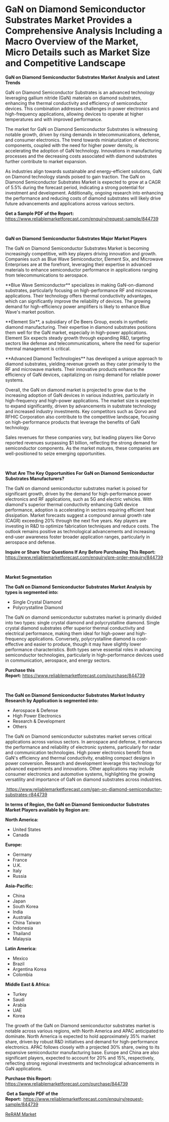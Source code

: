 <p><h1>GaN on Diamond Semiconductor Substrates Market Provides a Comprehensive Analysis Including a Macro Overview of the Market, Micro Details such as Market Size and Competitive Landscape</h1></p><p><strong>GaN on Diamond Semiconductor Substrates Market Analysis and Latest Trends</strong></p>
<p><p>GaN on Diamond Semiconductor Substrates is an advanced technology leveraging gallium nitride (GaN) materials on diamond substrates, enhancing the thermal conductivity and efficiency of semiconductor devices. This combination addresses challenges in power electronics and high-frequency applications, allowing devices to operate at higher temperatures and with improved performance.</p><p>The market for GaN on Diamond Semiconductor Substrates is witnessing notable growth, driven by rising demands in telecommunications, defense, and consumer electronics. The trend towards miniaturization of electronic components, coupled with the need for higher power density, is accelerating the adoption of GaN technology. Innovations in manufacturing processes and the decreasing costs associated with diamond substrates further contribute to market expansion.</p><p>As industries align towards sustainable and energy-efficient solutions, GaN on Diamond technology stands poised to gain traction. The GaN on Diamond Semiconductor Substrates Market is expected to grow at a CAGR of 5.5% during the forecast period, indicating a strong potential for investment and development. Additionally, ongoing research into enhancing the performance and reducing costs of diamond substrates will likely drive future advancements and applications across various sectors.</p></p>
<p><strong>Get a Sample PDF of the Report:&nbsp;</strong> <a href="https://www.reliablemarketforecast.com/enquiry/request-sample/844739?utm_campaign=3491&utm_medium=2&utm_source=Github&utm_content=ia&utm_term=06042025&utm_id=gan-on-diamond-semiconductor-substrates">https://www.reliablemarketforecast.com/enquiry/request-sample/844739</a></p>
<p>&nbsp;</p>
<p><strong>GaN on Diamond Semiconductor Substrates Major Market Players</strong></p>
<p><p>The GaN on Diamond Semiconductor Substrates Market is becoming increasingly competitive, with key players driving innovation and growth. Companies such as Blue Wave Semiconductor, Element Six, and Microwave Enterprises are at the forefront, leveraging their expertise in advanced materials to enhance semiconductor performance in applications ranging from telecommunications to aerospace.</p><p>**Blue Wave Semiconductor** specializes in making GaN-on-diamond substrates, particularly focusing on high-performance RF and microwave applications. Their technology offers thermal conductivity advantages, which can significantly improve the reliability of devices. The growing demand for high-efficiency power amplifiers is likely to enhance Blue Wave's market position.</p><p>**Element Six**, a subsidiary of De Beers Group, excels in synthetic diamond manufacturing. Their expertise in diamond substrates positions them well for the GaN market, especially in high-power applications. Element Six expects steady growth through expanding R&D, targeting sectors like defense and telecommunications, where the need for superior thermal management is critical.</p><p>**Advanced Diamond Technologies** has developed a unique approach to diamond substrates, yielding revenue growth as they cater primarily to the RF and microwave markets. Their innovative products enhance the efficiency of GaN devices, capitalizing on rising demand for reliable power systems.</p><p>Overall, the GaN on diamond market is projected to grow due to the increasing adoption of GaN devices in various industries, particularly in high-frequency and high-power applications. The market size is expected to expand significantly, driven by advancements in substrate technology and increased industry investments. Key competitors such as Qorvo and RFHIC Corporation also contribute to the competitive landscape, focusing on high-performance products that leverage the benefits of GaN technology.</p><p>Sales revenues for these companies vary, but leading players like Qorvo reported revenues surpassing $1 billion, reflecting the strong demand for semiconductor components. As the market matures, these companies are well-positioned to seize emerging opportunities.</p></p>
<p>&nbsp;</p>
<p><strong>What Are The Key Opportunities For GaN on Diamond Semiconductor Substrates Manufacturers?</strong></p>
<p><p>The GaN on diamond semiconductor substrates market is poised for significant growth, driven by the demand for high-performance power electronics and RF applications, such as 5G and electric vehicles. With diamond's superior thermal conductivity enhancing GaN device performance, adoption is accelerating in sectors requiring efficient heat dissipation. Market forecasts suggest a compound annual growth rate (CAGR) exceeding 20% through the next five years. Key players are investing in R&D to optimize fabrication techniques and reduce costs. The outlook remains positive as technological advancements and increasing end-user awareness foster broader application ranges, particularly in aerospace and defense.</p></p>
<p><strong>Inquire or Share Your Questions If Any Before Purchasing This Report:</strong> <a href="https://www.reliablemarketforecast.com/enquiry/pre-order-enquiry/844739?utm_campaign=3491&utm_medium=2&utm_source=Github&utm_content=ia&utm_term=06042025&utm_id=gan-on-diamond-semiconductor-substrates">https://www.reliablemarketforecast.com/enquiry/pre-order-enquiry/844739</a></p>
<p>&nbsp;</p>
<p><strong>Market Segmentation</strong></p>
<p><strong>The GaN on Diamond Semiconductor Substrates Market Analysis by types is segmented into:</strong></p>
<p><ul><li>Single Crystal Diamond</li><li>Polycrystalline Diamond</li></ul></p>
<p><p>The GaN on diamond semiconductor substrates market is primarily divided into two types: single crystal diamond and polycrystalline diamond. Single crystal diamond substrates offer superior thermal conductivity and electrical performance, making them ideal for high-power and high-frequency applications. Conversely, polycrystalline diamond is cost-effective and easier to produce, though it may have slightly lower performance characteristics. Both types serve essential roles in advancing semiconductor technologies, particularly in high-performance devices used in communication, aerospace, and energy sectors.</p></p>
<p><strong>Purchase this Report:&nbsp;</strong><a href="https://www.reliablemarketforecast.com/purchase/844739?utm_campaign=3491&utm_medium=2&utm_source=Github&utm_content=ia&utm_term=06042025&utm_id=gan-on-diamond-semiconductor-substrates">https://www.reliablemarketforecast.com/purchase/844739</a></p>
<p>&nbsp;</p>
<p><strong>The GaN on Diamond Semiconductor Substrates Market Industry Research by Application is segmented into:</strong></p>
<p><ul><li>Aerospace & Defense</li><li>High Power Electronics</li><li>Research & Development</li><li>Others</li></ul></p>
<p><p>The GaN on Diamond semiconductor substrates market serves critical applications across various sectors. In aerospace and defense, it enhances the performance and reliability of electronic systems, particularly for radar and communication technologies. High power electronics benefit from GaN's efficiency and thermal conductivity, enabling compact designs in power conversion. Research and development leverage this technology for advanced experiments and innovations. Other applications may include consumer electronics and automotive systems, highlighting the growing versatility and importance of GaN on diamond substrates across industries.</p></p>
<p><a href="https://www.reliablemarketforecast.com/gan-on-diamond-semiconductor-substrates-r844739?utm_campaign=3491&utm_medium=2&utm_source=Github&utm_content=ia&utm_term=06042025&utm_id=gan-on-diamond-semiconductor-substrates">&nbsp;https://www.reliablemarketforecast.com/gan-on-diamond-semiconductor-substrates-r844739</a></p>
<p><strong>In terms of Region, the GaN on Diamond Semiconductor Substrates Market Players available by Region are:</strong></p>
<p>
    <p> <strong> North America: </strong>
        <ul>
            <li>United States</li>
            <li>Canada</li>
        </ul>
        </p> 
    <p> <strong> Europe: </strong>
        <ul>
            <li>Germany</li>
            <li>France</li>
            <li>U.K.</li>
            <li>Italy</li>
            <li>Russia</li>
        </ul>
        </p> 
    <p> <strong> Asia-Pacific: </strong>
        <ul>
            <li>China</li>
            <li>Japan</li>
            <li>South Korea</li>
            <li>India</li>
            <li>Australia</li>
            <li>China Taiwan</li>
            <li>Indonesia</li>
            <li>Thailand</li>
            <li>Malaysia</li>
        </ul>
        </p> 
    <p> <strong> Latin America: </strong>
        <ul>
            <li>Mexico</li>
            <li>Brazil</li>
            <li>Argentina Korea</li>
            <li>Colombia</li>
        </ul>
        </p> 
    <p> <strong> Middle East & Africa: </strong>
        <ul>
            <li>Turkey</li>
            <li>Saudi</li>
            <li>Arabia</li>
            <li>UAE</li>
            <li>Korea</li>
        </ul>
    </p>
    </p>
<p><p>The growth of the GaN on Diamond semiconductor substrates market is notable across various regions, with North America and APAC anticipated to dominate. North America is expected to hold approximately 35% market share, driven by robust R&D initiatives and demand for high-performance electronics. APAC follows closely with a projected 30% share, owing to its expansive semiconductor manufacturing base. Europe and China are also significant players, expected to account for 20% and 15%, respectively, reflecting strong regional investments and technological advancements in GaN applications.</p></p>
<p><strong>Purchase this Report: </strong><a href="https://www.reliablemarketforecast.com/purchase/844739?utm_campaign=3491&utm_medium=2&utm_source=Github&utm_content=ia&utm_term=06042025&utm_id=gan-on-diamond-semiconductor-substrates">https://www.reliablemarketforecast.com/purchase/844739</a></p>
<p>&nbsp;<strong>Get a Sample PDF of the Report:&nbsp;&nbsp;</strong><a href="https://www.reliablemarketforecast.com/enquiry/request-sample/844739?utm_campaign=3491&utm_medium=2&utm_source=Github&utm_content=ia&utm_term=06042025&utm_id=gan-on-diamond-semiconductor-substrates">https://www.reliablemarketforecast.com/enquiry/request-sample/844739</a></p>
<p><strong></strong></p>
<p><p><a href="https://github.com/braisykhwezi/Market-Research-Report-List-1/blob/main/reram-market.md?utm_campaign=3491&utm_medium=2&utm_source=Github&utm_content=ia&utm_term=06042025&utm_id=gan-on-diamond-semiconductor-substrates">ReRAM Market</a></p></p>
